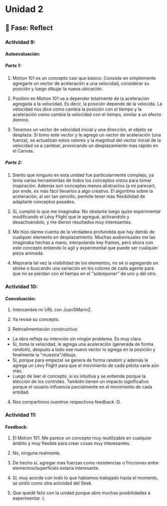 # Unidad 2


## 🤔 Fase: Reflect

### Actividad 9:
#### Autoevaluación:

##### Parte 1:
1. Motion 101 es un concepto casi que básico. Consiste en simplemente agregarle un vector de aceleración a una velocidad, considerar su posición y luego dibujar la nueva ubicación.

2. Position en Motion 101 va a depender totalmente de la aceleración agregada a la velocidad. Es decir, la posición depende de la velocida. La velocidad nos dice como cambia la posición con el tiempo y la aceleración como cambia la velocidad con el tiempo, similar a un efecto dominó.

3. Tenemos un vector de velocidad inicial y una dirección, el objeto se desplaza. Si tomo este vector y le agrego un vector de aceleración (una fuerza), se actualizan estos valores y la magnitud del vector inicial de la velocidad va a cambiar, provocando un desplazamiento mas rápido en el Canvas.

##### Parte 2:
1. Siento que ninguno en esta unidad fue particularmente complejo, ya tenía varías herramientas de todos los conceptos vistos para tomar inspiración. Además son conceptos menos abstractos (a mi parecer), por ende, es más fácil llevarlos a algo creativo. El algoritmo sobre la aceleración, al ser tan sencillo, permite tener más flexibilidad de adaptarle conceptos pasados.
   
2. Sí, cumplió lo que me imaginaba. No obstante luego quise experimentar modificando el Lévy Flight que le agregué, activandolo y desactivandolo, y me dieron resultados muy interesantes.
   
3. Me hizo darme cuenta de la verdadera profundida que hay detrás de cualquier elemento en desplazamiento. Muchas audiovisuales me las imaginaba hechas a mano, interpolando key frames, pero ahora con este concepto entiendo lo agil y experimental que puede ser cualquier pieza animada.
   
4. Mejoraría tal vez la visibilidad de los elementos, no sé si agregando un stroke o buscando una variación en los colores de cada agente para que no se pierdan con el tiempo en el "sobreponer" de uno y del otro.

### Actividad 10:
#### Coevaluación:
1. Intercambie mi URL con JuanSMarin2.
   
2. Ya revisé su concepto.
   
3. Retroalimentación constructiva:
- La obra refleja su intención sin ningún problema. Es muy clara.
- Sí, toma la velocidad, le agrega una aceleración (generada de forma random), después a todo ese nuevo vector lo agrega en la posición y finalmente la "muestra"/dibuja.
- Sí, porque para empezar se genera de forma random y además le agrega un Lévy Flight para que el movimiento de cada pelota varíe aún más.
- Luego de leer el concepto, sí es intuitiva y se entiende porque la elección de los controles. También tienen un impacto significativo porque el usuario influencia parcialmente en el movimiento de cada entidad.

4. Nos compartimos nuestros respectivos feedback :D.

### Actividad 11:
#### Feedback:
1. El Motion 101. Me parece un concepto muy reutilizable en cualquier ámbito y muy flexible para crear cosas muy interesantes.

2. No, ninguna realmente.

3. De hecho sí, agregar mas fuerzas como resistencias o fricciones entre elementos/superficies estaría interesante.
  
4. Sí, muy acorde con todo lo que habiamos trabajado hasta el momento, se sintió como otra actividad del Seek.
  
5. Que quedé feliz con la unidad porque abre muchas posibilidades a experimentar :).
